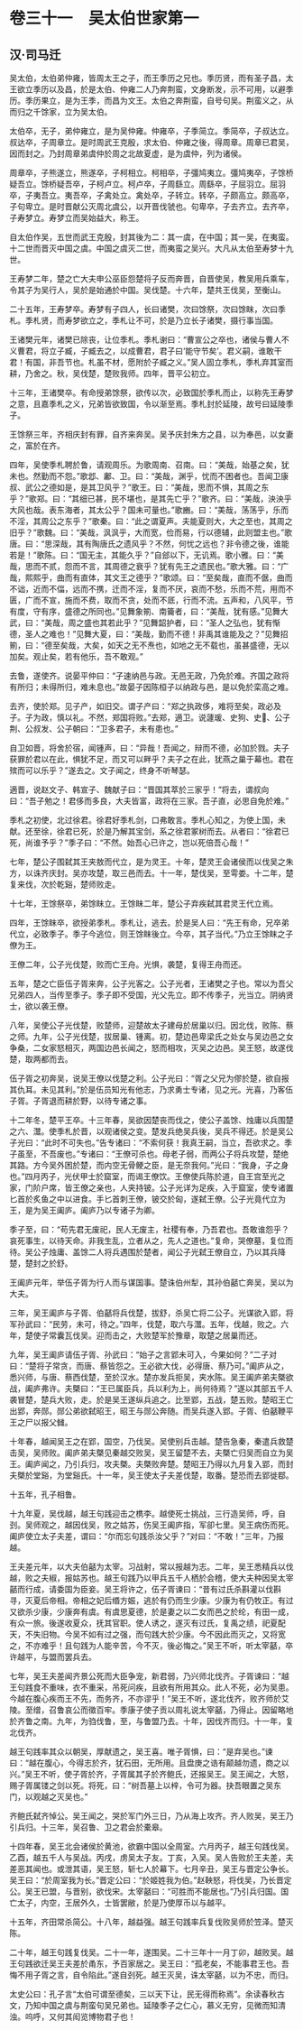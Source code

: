 # 卷三十一　吴太伯世家第一

## 汉·司马迁

吴太伯，太伯弟仲雍，皆周太王之子，而王季历之兄也。季历贤，而有圣子昌，太王欲立季历以及昌，於是太伯、仲雍二人乃奔荆蛮，文身断发，示不可用，以避季历。季历果立，是为王季，而昌为文王。太伯之奔荆蛮，自号句吴。荆蛮义之，从而归之千馀家，立为吴太伯。  
  
太伯卒，无子，弟仲雍立，是为吴仲雍。仲雍卒，子季简立。季简卒，子叔达立。叔达卒，子周章立。是时周武王克殷，求太伯、仲雍之後，得周章。周章已君吴，因而封之。乃封周章弟虞仲於周之北故夏虚，是为虞仲，列为诸侯。  
  
周章卒，子熊遂立，熊遂卒，子柯相立。柯相卒，子彊鸠夷立。彊鸠夷卒，子馀桥疑吾立。馀桥疑吾卒，子柯卢立。柯卢卒，子周繇立。周繇卒，子屈羽立。屈羽卒，子夷吾立。夷吾卒，子禽处立。禽处卒，子转立。转卒，子颇高立。颇高卒，子句卑立。是时晋献公灭周北虞公，以开晋伐虢也。句卑卒，子去齐立。去齐卒，子寿梦立。寿梦立而吴始益大，称王。  
  
自太伯作吴，五世而武王克殷，封其後为二：其一虞，在中国；其一吴，在夷蛮。十二世而晋灭中国之虞。中国之虞灭二世，而夷蛮之吴兴。大凡从太伯至寿梦十九世。  
  
王寿梦二年，楚之亡大夫申公巫臣怨楚将子反而奔晋，自晋使吴，教吴用兵乘车，令其子为吴行人，吴於是始通於中国。吴伐楚。十六年，楚共王伐吴，至衡山。  
  
二十五年，王寿梦卒。寿梦有子四人，长曰诸樊，次曰馀祭，次曰馀眜，次曰季札。季札贤，而寿梦欲立之，季札让不可，於是乃立长子诸樊，摄行事当国。  
  
王诸樊元年，诸樊已除丧，让位季札。季札谢曰：“曹宣公之卒也，诸侯与曹人不义曹君，将立子臧，子臧去之，以成曹君，君子曰‘能守节矣’。君义嗣，谁敢干君！有国，非吾节也。札虽不材，愿附於子臧之义。”吴人固立季札，季札弃其室而耕，乃舍之。秋，吴伐楚，楚败我师。四年，晋平公初立。  
  
十三年，王诸樊卒。有命授弟馀祭，欲传以次，必致国於季札而止，以称先王寿梦之意，且嘉季札之义，兄弟皆欲致国，令以渐至焉。季札封於延陵，故号曰延陵季子。  
  
王馀祭三年，齐相庆封有罪，自齐来奔吴。吴予庆封朱方之县，以为奉邑，以女妻之，富於在齐。  
  
四年，吴使季札聘於鲁，请观周乐。为歌周南、召南。曰：“美哉，始基之矣，犹未也。然勤而不怨。”歌邶、鄘、卫。曰：“美哉，渊乎，忧而不困者也。吾闻卫康叔、武公之德如是，是其卫风乎？”歌王。曰：“美哉，思而不惧，其周之东乎？”歌郑。曰：“其细已甚，民不堪也，是其先亡乎？”歌齐。曰：“美哉，泱泱乎大风也哉。表东海者，其太公乎？国未可量也。”歌豳。曰：“美哉，荡荡乎，乐而不淫，其周公之东乎？”歌秦。曰：“此之谓夏声。夫能夏则大，大之至也，其周之旧乎？”歌魏。曰：“美哉，沨沨乎，大而宽，俭而易，行以德辅，此则盟主也。”歌唐。曰：“思深哉，其有陶唐氏之遗风乎？不然，何忧之远也？非令德之後，谁能若是！”歌陈。曰：“国无主，其能久乎？”自郐以下，无讥焉。歌小雅。曰：“美哉，思而不贰，怨而不言，其周德之衰乎？犹有先王之遗民也。”歌大雅。曰：“广哉，熙熙乎，曲而有直体，其文王之德乎？”歌颂。曰：“至矣哉，直而不倨，曲而不诎，近而不偪，远而不携，迁而不淫，复而不厌，哀而不愁，乐而不荒，用而不匮，广而不宣，施而不费，取而不贪，处而不厎，行而不流。五声和，八风平，节有度，守有序，盛德之所同也。”见舞象箾、南籥者，曰：“美哉，犹有感。”见舞大武，曰：“美哉，周之盛也其若此乎？”见舞韶护者，曰：“圣人之弘也，犹有惭德，圣人之难也！”见舞大夏，曰：“美哉，勤而不德！非禹其谁能及之？”见舞招箾，曰：“德至矣哉，大矣，如天之无不焘也，如地之无不载也，虽甚盛德，无以加矣。观止矣，若有他乐，吾不敢观。”  
  
去鲁，遂使齐。说晏平仲曰：“子速纳邑与政。无邑无政，乃免於难。齐国之政将有所归；未得所归，难未息也。”故晏子因陈桓子以纳政与邑，是以免於栾高之难。  
  
去齐，使於郑。见子产，如旧交。谓子产曰：“郑之执政侈，难将至矣，政必及子。子为政，慎以礼。不然，郑国将败。”去郑，適卫。说蘧瑗、史狗、史、公子荆、公叔发、公子朝曰：“卫多君子，未有患也。”  
  
自卫如晋，将舍於宿，闻锺声，曰：“异哉！吾闻之，辩而不德，必加於戮。夫子获罪於君以在此，惧犹不足，而又可以畔乎？夫子之在此，犹燕之巢于幕也。君在殡而可以乐乎？”遂去之。文子闻之，终身不听琴瑟。  
  
適晋，说赵文子、韩宣子、魏献子曰：“晋国其萃於三家乎！”将去，谓叔向曰：“吾子勉之！君侈而多良，大夫皆富，政将在三家。吾子直，必思自免於难。”  
  
季札之初使，北过徐君。徐君好季札剑，口弗敢言。季札心知之，为使上国，未献。还至徐，徐君已死，於是乃解其宝剑，系之徐君冢树而去。从者曰：“徐君已死，尚谁予乎？”季子曰：“不然。始吾心已许之，岂以死倍吾心哉！”  
  
七年，楚公子围弑其王夹敖而代立，是为灵王。十年，楚灵王会诸侯而以伐吴之朱方，以诛齐庆封。吴亦攻楚，取三邑而去。十一年，楚伐吴，至雩娄。十二年，楚复来伐，次於乾谿，楚师败走。  
  
十七年，王馀祭卒，弟馀眜立。王馀眜二年，楚公子弃疾弑其君灵王代立焉。  
  
四年，王馀眜卒，欲授弟季札。季札让，逃去。於是吴人曰：“先王有命，兄卒弟代立，必致季子。季子今逃位，则王馀眜後立。今卒，其子当代。”乃立王馀眜之子僚为王。  
  
王僚二年，公子光伐楚，败而亡王舟。光惧，袭楚，复得王舟而还。  
  
五年，楚之亡臣伍子胥来奔，公子光客之。公子光者，王诸樊之子也。常以为吾父兄弟四人，当传至季子。季子即不受国，光父先立。即不传季子，光当立。阴纳贤士，欲以袭王僚。  
  
八年，吴使公子光伐楚，败楚师，迎楚故太子建母於居巢以归。因北伐，败陈、蔡之师。九年，公子光伐楚，拔居巢、锺离。初，楚边邑卑梁氏之处女与吴边邑之女争桑，二女家怒相灭，两国边邑长闻之，怒而相攻，灭吴之边邑。吴王怒，故遂伐楚，取两都而去。  
  
伍子胥之初奔吴，说吴王僚以伐楚之利。公子光曰：“胥之父兄为僇於楚，欲自报其仇耳。未见其利。”於是伍员知光有他志，乃求勇士专诸，见之光。光喜，乃客伍子胥。子胥退而耕於野，以待专诸之事。  
  
十二年冬，楚平王卒。十三年春，吴欲因楚丧而伐之，使公子盖馀、烛庸以兵围楚之六、灊。使季札於晋，以观诸侯之变。楚发兵绝吴兵後，吴兵不得还。於是吴公子光曰：“此时不可失也。”告专诸曰：“不索何获！我真王嗣，当立，吾欲求之。季子虽至，不吾废也。”专诸曰：“王僚可杀也。母老子弱，而两公子将兵攻楚，楚绝其路。方今吴外困於楚，而内空无骨鲠之臣，是无奈我何。”光曰：“我身，子之身也。”四月丙子，光伏甲士於窟室，而谒王僚饮。王僚使兵陈於道，自王宫至光之家，门阶户席，皆王僚之亲也，人夹持铍。公子光详为足疾，入于窟室，使专诸置匕首於炙鱼之中以进食。手匕首刺王僚，铍交於匈，遂弑王僚。公子光竟代立为王，是为吴王阖庐。阖庐乃以专诸子为卿。  
  
季子至，曰：“苟先君无废祀，民人无废主，社稷有奉，乃吾君也。吾敢谁怨乎？哀死事生，以待天命。非我生乱，立者从之，先人之道也。”复命，哭僚墓，复位而待。吴公子烛庸、盖馀二人将兵遇围於楚者，闻公子光弑王僚自立，乃以其兵降楚，楚封之於舒。  
  
王阖庐元年，举伍子胥为行人而与谋国事。楚诛伯州犁，其孙伯嚭亡奔吴，吴以为大夫。  
  
三年，吴王阖庐与子胥、伯嚭将兵伐楚，拔舒，杀吴亡将二公子。光谋欲入郢，将军孙武曰：“民劳，未可，待之。”四年，伐楚，取六与灊。五年，伐越，败之。六年，楚使子常囊瓦伐吴。迎而击之，大败楚军於豫章，取楚之居巢而还。  
  
九年，吴王阖庐请伍子胥、孙武曰：“始子之言郢未可入，今果如何？”二子对曰：“楚将子常贪，而唐、蔡皆怨之。王必欲大伐，必得唐、蔡乃可。”阖庐从之，悉兴师，与唐、蔡西伐楚，至於汉水。楚亦发兵拒吴，夹水陈。吴王阖庐弟夫槩欲战，阖庐弗许。夫槩曰：“王已属臣兵，兵以利为上，尚何待焉？”遂以其部五千人袭冒楚，楚兵大败，走。於是吴王遂纵兵追之。比至郢，五战，楚五败。楚昭王亡出郢，奔郧。郧公弟欲弑昭王，昭王与郧公奔随。而吴兵遂入郢。子胥、伯嚭鞭平王之尸以报父雠。  
  
十年春，越闻吴王之在郢，国空，乃伐吴。吴使别兵击越。楚告急秦，秦遣兵救楚击吴，吴师败。阖庐弟夫槩见秦越交败吴，吴王留楚不去，夫槩亡归吴而自立为吴王。阖庐闻之，乃引兵归，攻夫槩。夫槩败奔楚。楚昭王乃得以九月复入郢，而封夫槩於堂谿，为堂谿氏。十一年，吴王使太子夫差伐楚，取番。楚恐而去郢徙鄀。  
  
十五年，孔子相鲁。  
  
十九年夏，吴伐越，越王句践迎击之槜李。越使死士挑战，三行造吴师，呼，自刭。吴师观之，越因伐吴，败之姑苏，伤吴王阖庐指，军卻七里。吴王病伤而死。阖庐使立太子夫差，谓曰：“尔而忘句践杀汝父乎？”对曰：“不敢！”三年，乃报越。  
  
王夫差元年，以大夫伯嚭为太宰。习战射，常以报越为志。二年，吴王悉精兵以伐越，败之夫椒，报姑苏也。越王句践乃以甲兵五千人栖於会稽，使大夫种因吴太宰嚭而行成，请委国为臣妾。吴王将许之，伍子胥谏曰：“昔有过氏杀斟灌以伐斟寻，灭夏后帝相。帝相之妃后缗方娠，逃於有仍而生少康。少康为有仍牧正。有过又欲杀少康，少康奔有虞。有虞思夏德，於是妻之以二女而邑之於纶，有田一成，有众一旅。後遂收夏众，抚其官职。使人诱之，遂灭有过氏，复禹之绩，祀夏配天，不失旧物。今吴不如有过之强，而句践大於少康。今不因此而灭之，又将宽之，不亦难乎！且句践为人能辛苦，今不灭，後必悔之。”吴王不听，听太宰嚭，卒许越平，与盟而罢兵去。  
  
七年，吴王夫差闻齐景公死而大臣争宠，新君弱，乃兴师北伐齐。子胥谏曰：“越王句践食不重味，衣不重采，吊死问疾，且欲有所用其众。此人不死，必为吴患。今越在腹心疾而王不先，而务齐，不亦谬乎！”吴王不听，遂北伐齐，败齐师於艾陵。至缯，召鲁哀公而徵百牢。季康子使子贡以周礼说太宰嚭，乃得止。因留略地於齐鲁之南。九年，为驺伐鲁，至，与鲁盟乃去。十年，因伐齐而归。十一年，复北伐齐。  
  
越王句践率其众以朝吴，厚献遗之，吴王喜。唯子胥惧，曰：“是弃吴也。”谏曰：“越在腹心，今得志於齐，犹石田，无所用。且盘庚之诰有颠越勿遗，商之以兴。”吴王不听，使子胥於齐，子胥属其子於齐鲍氏，还报吴王。吴王闻之，大怒，赐子胥属镂之剑以死。将死，曰：“树吾墓上以梓，令可为器。抉吾眼置之吴东门，以观越之灭吴也。”  
  
齐鲍氏弑齐悼公。吴王闻之，哭於军门外三日，乃从海上攻齐。齐人败吴，吴王乃引兵归。十三年，吴召鲁、卫之君会於橐皋。  
  
十四年春，吴王北会诸侯於黄池，欲霸中国以全周室。六月丙子，越王句践伐吴。乙酉，越五千人与吴战。丙戌，虏吴太子友。丁亥，入吴。吴人告败於王夫差，夫差恶其闻也。或泄其语，吴王怒，斩七人於幕下。七月辛丑，吴王与晋定公争长。吴王曰：“於周室我为长。”晋定公曰：“於姬姓我为伯。”赵鞅怒，将伐吴，乃长晋定公。吴王已盟，与晋别，欲伐宋。太宰嚭曰：“可胜而不能居也。”乃引兵归国。国亡太子，内空，王居外久，士皆罢敝，於是乃使厚币以与越平。  
  
十五年，齐田常杀简公。十八年，越益强。越王句践率兵复伐败吴师於笠泽。楚灭陈。  
  
二十年，越王句践复伐吴。二十一年，遂围吴。二十三年十一月丁卯，越败吴。越王句践欲迁吴王夫差於甬东，予百家居之。吴王曰：“孤老矣，不能事君王也。吾悔不用子胥之言，自令陷此。”遂自刭死。越王灭吴，诛太宰嚭，以为不忠，而归。  
  
太史公曰：孔子言“太伯可谓至德矣，三以天下让，民无得而称焉”。余读春秋古文，乃知中国之虞与荆蛮句吴兄弟也。延陵季子之仁心，慕义无穷，见微而知清浊。呜呼，又何其闳览博物君子也！  
  
